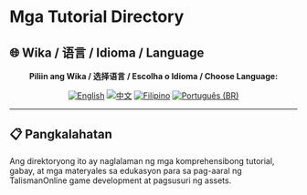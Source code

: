 # Mga Tutorial Directory

## 🌐 Wika / 语言 / Idioma / Language

<div align="center">

**Piliin ang Wika / 选择语言 / Escolha o Idioma / Choose Language:**

[![English](https://img.shields.io/badge/English-EN-blue?style=flat-square)](README.md)
[![中文](https://img.shields.io/badge/中文-CN-red?style=flat-square)](README_CN.md)
[![Filipino](https://img.shields.io/badge/Filipino-PH-green?style=flat-square)](README_PH.md)
[![Português (BR)](https://img.shields.io/badge/Português%20(BR)-BR-yellow?style=flat-square)](README_PT_BR.md)

</div>

---

## 📋 Pangkalahatan
Ang direktoryong ito ay naglalaman ng mga komprehensibong tutorial, gabay, at mga materyales sa edukasyon para sa pag-aaral ng TalismanOnline game development at pagsusuri ng assets.